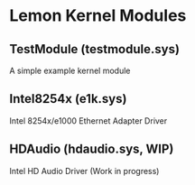 # Lemon Kernel Modules
## TestModule (testmodule.sys)
A simple example kernel module

## Intel8254x (e1k.sys)
Intel 8254x/e1000 Ethernet Adapter Driver

## HDAudio (hdaudio.sys, WIP)
Intel HD Audio Driver (Work in progress)